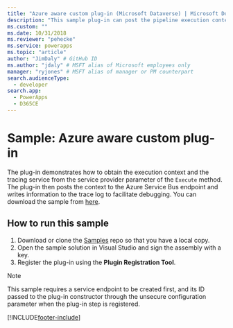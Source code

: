 ```yaml
---
title: "Azure aware custom plug-in (Microsoft Dataverse) | Microsoft Docs" # Intent and product brand in a unique string of 43-59 chars including spaces
description: "This sample plug-in can post the pipeline execution context to the Azure Service Bus." # 115-145 characters including spaces. This abstract displays in the search result.
ms.custom: ""
ms.date: 10/31/2018
ms.reviewer: "pehecke"
ms.service: powerapps
ms.topic: "article"
author: "JimDaly" # GitHub ID
ms.author: "jdaly" # MSFT alias of Microsoft employees only
manager: "ryjones" # MSFT alias of manager or PM counterpart
search.audienceType: 
  - developer
search.app: 
  - PowerApps
  - D365CE
---
```

# Sample: Azure aware custom plug-in



<!-- https://docs.microsoft.com/dynamics365/customer-engagement/developer/sample-azure-aware-custom-plugin -->

The plug-in demonstrates how to obtain the execution context and the tracing service from the service provider parameter of the `Execute` method. The plug-in then posts the context to the Azure Service Bus endpoint and writes information to the trace log to facilitate debugging. You can download the sample from [here](https://github.com/Microsoft/PowerApps-Samples/tree/master/cds/orgsvc/C%23/Azureplugin).

## How to run this sample

1. Download or clone the [Samples](https://github.com/Microsoft/PowerApps-Samples) repo so that you have a local copy.
2. Open the sample solution in Visual Studio and sign the assembly with a key.
3. Register the plug-in using the **Plugin Registration Tool**.

>[!NOTE]
> This sample requires a service endpoint to be created first, and its ID passed to the plug-in constructor through the unsecure configuration parameter when the plug-in step is registered.




[!INCLUDE[footer-include](../../../../includes/footer-banner.md)]